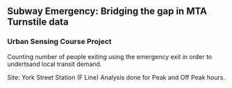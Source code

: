 ## Subway Emergency: Bridging the gap in MTA Turnstile data
### Urban Sensing Course Project

Counting number of people exiting using the emergency exit in order to undertsand local transit demand.

Site: York Street Station (F Line)
Analysis done for Peak and Off Peak hours.
